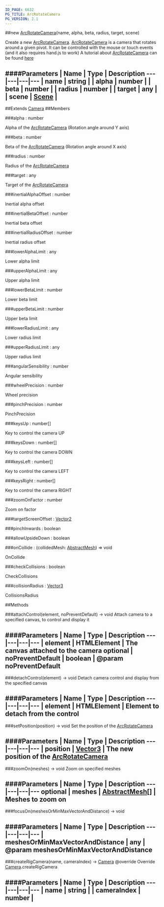 ```yaml
---
ID_PAGE: 6632
PG_TITLE: ArcRotateCamera
PG_VERSION: 2.1
---
```

##new [ArcRotateCamera](page.php?p=6632)(name, alpha, beta, radius, target, scene)



Create a new [ArcRotateCamera](page.php?p=6632). [ArcRotateCamera](page.php?p=6632) is a camera that rotates around a given pivot. It can be controlled with the mouse or touch events (and it also requires hand.js to work)
A tutorial about [ArcRotateCamera](page.php?p=6632) can be found [here](https://github.com/BabylonJS/Babylon.js/wiki/05-Cameras)




####Parameters
 | Name | Type | Description
---|---|---|---
 | name | string | 
 | alpha | number | 
 | beta | number | 
 | radius | number | 
 | target | any | 
 | scene | [Scene](page.php?p=6662) | 
---

##Extends [Camera](page.php?p=6631)
##Members

###alpha : number




Alpha of the [ArcRotateCamera](page.php?p=6632) (Rotation angle around Y axis)



###beta : number




Beta of the [ArcRotateCamera](page.php?p=6632) (Rotation angle around X axis)



###radius : number




Radius of the [ArcRotateCamera](page.php?p=6632)



###target : any




Target of the [ArcRotateCamera](page.php?p=6632)



###inertialAlphaOffset : number




Inertial alpha offset



###inertialBetaOffset : number




Inertial beta offset



###inertialRadiusOffset : number




Inertial radius offset



###lowerAlphaLimit : any




Lower alpha limit



###upperAlphaLimit : any




Upper alpha limit



###lowerBetaLimit : number




Lower beta limit



###upperBetaLimit : number




Upper beta limit



###lowerRadiusLimit : any




Lower radius limit



###upperRadiusLimit : any




Upper radius limit



###angularSensibility : number




Angular sensibility



###wheelPrecision : number




Wheel precision



###pinchPrecision : number




PinchPrecision









###keysUp : number[]




Key to control the camera UP



###keysDown : number[]




Key to control the camera DOWN



###keysLeft : number[]




Key to control the camera LEFT



###keysRight : number[]




Key to control the camera RIGHT



###zoomOnFactor : number




Zoom on factor



###targetScreenOffset : [Vector2](page.php?p=6750)




###pinchInwards : boolean


###allowUpsideDown : boolean


###onCollide : (collidedMesh: [AbstractMesh](page.php?p=6657)) =&gt; void




OnCollide



###checkCollisions : boolean




CheckCollisions



###collisionRadius : [Vector3](page.php?p=6751)




CollisionsRadius





##Methods

###attachControl(element, noPreventDefault) &rarr; void
Attach camera to a specified canvas, to control and display it





####Parameters
 | Name | Type | Description
---|---|---|---
 | element | HTMLElement | The canvas attached to the camera
optional | noPreventDefault | boolean | @param noPreventDefault
---

###detachControl(element) &rarr; void
Detach camera control and display from the specified canvas





####Parameters
 | Name | Type | Description
---|---|---|---
 | element | HTMLElement | Element to detach from the control
---

###setPosition(position) &rarr; void
Set the position of the [ArcRotateCamera](page.php?p=6632)





####Parameters
 | Name | Type | Description
---|---|---|---
 | position | [Vector3](page.php?p=6751) | The new position of the [ArcRotateCamera](page.php?p=6632)
---

###zoomOn(meshes) &rarr; void
Zoom on specified meshes





####Parameters
 | Name | Type | Description
---|---|---|---
optional | meshes | [AbstractMesh](page.php?p=6657)[] | Meshes to zoom on
---

###focusOn(meshesOrMinMaxVectorAndDistance) &rarr; void

####Parameters
 | Name | Type | Description
---|---|---|---
 | meshesOrMinMaxVectorAndDistance | any | @param meshesOrMinMaxVectorAndDistance
---

###createRigCamera(name, cameraIndex) &rarr; [Camera](page.php?p=6631)
@override
Override [Camera](page.php?p=6631).createRigCamera

####Parameters
 | Name | Type | Description
---|---|---|---
 | name | string | 
 | cameraIndex | number | 
---
